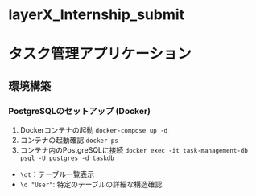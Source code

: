 # layerX_Internship_submit
# タスク管理アプリケーション
## 環境構築

### PostgreSQLのセットアップ (Docker)
1. Dockerコンテナの起動
`docker-compose up -d`
2. コンテナの起動確認
`docker ps`
3. コンテナ内のPostgreSQLに接続
`docker exec -it task-management-db psql -U postgres -d taskdb`
- `\dt`：テーブル一覧表示
- `\d "User"`: 特定のテーブルの詳細な構造確認
